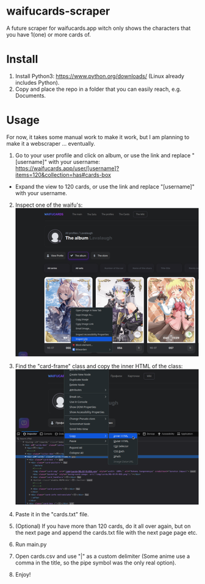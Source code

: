 # waifucards-scraper
A future scraper for waifucards.app witch only shows the characters that you have 1(one) or more cards of.

# Install
1. Install Python3: https://www.python.org/downloads/ (Linux already includes Python).
2. Copy and place the repo in a folder that you can easily reach, e.g. Documents.

# Usage
For now, it takes some manual work to make it work, but I am planning to make it a webscraper ... eventually.

1. Go to your user profile and click on album, or use the link and replace "[username]" with your username: https://waifucards.app/user/[username]?items=120&collection=has#cards-box
* Expand the view to 120 cards, or use the link and replace "[username]" with your username.
2. Inspect one of the waifu's:
![alt text](https://raw.githubusercontent.com/LavaLaugh/waifucards-scraper/main/images/Inspect.png "Inspect waifu")

3. Find the "card-frame" class and copy the inner HTML of the class:
![alt text](https://raw.githubusercontent.com/LavaLaugh/waifucards-scraper/main/images/inner-HTML.png "Inner HTML")

4. Paste it in the "cards.txt" file.
5. (Optional) If you have more than 120 cards, do it all over again, but on the next page and append the cards.txt file with the next page page etc.
6. Run main.py
7. Open cards.csv and use "|" as a custom delimiter (Some anime use a comma in the title, so the pipe symbol was the only real option).
8. Enjoy!
